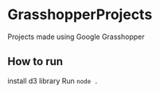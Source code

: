 # GrasshopperProjects
Projects made using Google Grasshopper

## How to run

install d3 library
Run `node .`
